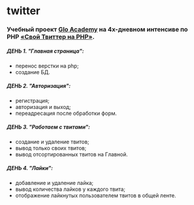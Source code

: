 # twitter
### Учебный проект [Glo Academy](https://glo.academy/) на 4х-дневном интенсиве по PHP [«Свой Твиттер на PHP»](https://glo-academy.ru/intensive/twitter-php/).

##### ДЕНЬ 1. "Главная страница":
* перенос верстки на php;
* cоздание БД.

##### ДЕНЬ 2. "Авторизация":
* регистрация;
* авторизация и выход;
* переадресация после обработки форм.

##### ДЕНЬ 3. "Работаем с твитами":
* создание и удаление твитов;
* вывод только своих твитов;
* вывод отсортированных твитов на Главной.

##### ДЕНЬ 4. "Лайки":
* добавление и удаление лайка;
* вывод количества лайков у каждого твита;
* отображение лайкнутых пользователем твитов в общей ленте.
